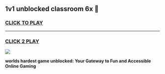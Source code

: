 
## 1v1 unblocked classroom 6x 👋
<h3>
<a href="https://premium.freeplayer.one?title=1v1_unblocked_classroom_6x&ref=13F">CLICK TO PLAY</a></h3>
<hr>

<h3>
<a href="https://premium.freeplayer.one?title=1v1_unblocked_classroom_6x&ref=13F">CLICK 2 PLAY</a>
  
</h3>

<a href="https://premium.freeplayer.one?title=1v1_unblocked_classroom_6x&ref=12F/"><img src="https://clearcache.store/games.png"></a>


**worlds hardest game unblocked: Your Gateway to Fun and Accessible Online Gaming**

